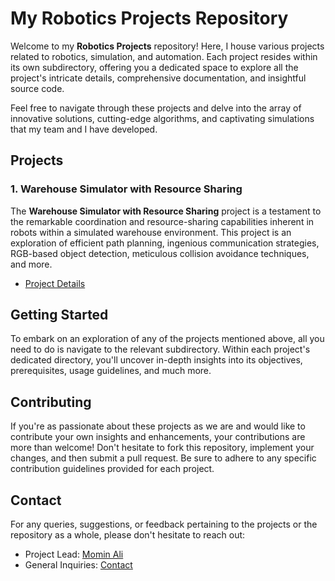 # My Robotics Projects Repository

Welcome to my **Robotics Projects** repository! Here, I house various projects related to robotics, simulation, and automation. Each project resides within its own subdirectory, offering you a dedicated space to explore all the project's intricate details, comprehensive documentation, and insightful source code.

Feel free to navigate through these projects and delve into the array of innovative solutions, cutting-edge algorithms, and captivating simulations that my team and I have developed.

## Projects

### 1. Warehouse Simulator with Resource Sharing

The **Warehouse Simulator with Resource Sharing** project is a testament to the remarkable coordination and resource-sharing capabilities inherent in robots within a simulated warehouse environment. This project is an exploration of efficient path planning, ingenious communication strategies, RGB-based object detection, meticulous collision avoidance techniques, and more.

- [Project Details](./Warehouse%20Resource%20Sharing/)

## Getting Started

To embark on an exploration of any of the projects mentioned above, all you need to do is navigate to the relevant subdirectory. Within each project's dedicated directory, you'll uncover in-depth insights into its objectives, prerequisites, usage guidelines, and much more.

## Contributing

If you're as passionate about these projects as we are and would like to contribute your own insights and enhancements, your contributions are more than welcome! Don't hesitate to fork this repository, implement your changes, and then submit a pull request. Be sure to adhere to any specific contribution guidelines provided for each project.

## Contact

For any queries, suggestions, or feedback pertaining to the projects or the repository as a whole, please don't hesitate to reach out:

- Project Lead: [Momin Ali](https://www.linkedin.com/in/mominalix/)
- General Inquiries: [Contact](mailto:momin@onex.ai)


